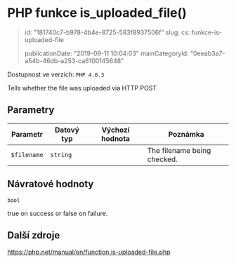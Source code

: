 PHP funkce is_uploaded_file()
=============================

> id: "181740c7-b978-4b4e-8725-583f8937506f"
> slug:
> 	cs: funkce-is-uploaded-file
> 
> publicationDate: "2019-09-11 10:04:03"
> mainCategoryId: "0eeab3a7-a54b-46db-a253-ca6100145648"

Dostupnost ve verzích: `PHP 4.0.3`

Tells whether the file was uploaded via HTTP POST


Parametry
--------------

| Parametr | Datový typ | Výchozí hodnota | Poznámka |
|-----|-----|-----|-----|
| `$filename` | `string` |  | The filename being checked. |


Návratové hodnoty
----------------

`bool`

true on success or false on failure.

Další zdroje
------------

https://php.net/manual/en/function.is-uploaded-file.php
